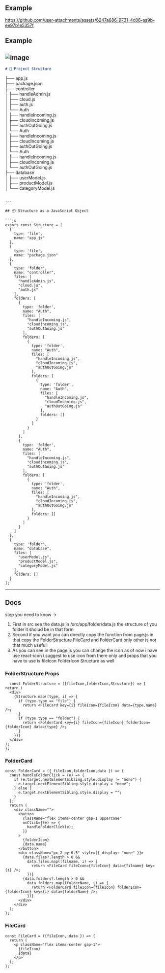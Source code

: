 ## Example
https://github.com/user-attachments/assets/6247a686-9731-4c86-aa9b-ee97b1e5357f
## Example
![image](https://github.com/user-attachments/assets/220a19bd-d765-4bf4-aac2-f24534ac9969)
---

```markdown
# 📁 Project Structure

```

├── app.js                                                                                                                                                                                                                 
├── package.json                                                                                                                                                                                                           
├── controller                                                                                                                                                                                                             
│   ├── handleAdmin.js                                                                                                                                                                                                     
│   ├── cloud.js                                                                                                                                                                                                           
│   ├── auth.js                                                                                                                                                                                                            
│   └── Auth                                                                                                                                                                                                               
│       ├── handleIncoming.js                                                                                                                                                                                              
│       ├── cloudIncoming.js                                                                                                                                                                                               
│       ├── authOutGoing.js                                                                                                                                                                                                
│       └── Auth                                                                                                                                                                                                           
│           ├── handleIncoming.js                                                                                                                                                                                          
│           ├── cloudIncoming.js                                                                                                                                                                                           
│           ├── authOutGoing.js                                                                                                                                                                                            
│           └── Auth                                                                                                                                                                                                       
│               ├── handleIncoming.js                                                                                                                                                                                      
│               ├── cloudIncoming.js                                                                                                                                                                                       
│               └── authOutGoing.js                                                                                                                                                                                        
├── database                                                                                                                                                                                                               
│   ├── userModel.js                                                                                                                                                                                                       
│   ├── productModel.js                                                                                                                                                                                                    
│   └── categoryModel.js                                                                                                                                                                                                   

````

---

## 📦 Structure as a JavaScript Object

```js
export const Structure = [
  {
    type: 'file',
    name: "app.js"
  },
  {
    type: 'file',
    name: "package.json"
  },
  {
    type: 'folder',
    name: "controller",
    files: [
      "handleAdmin.js",
      "cloud.js",
      "auth.js"
    ],
    folders: [
      {
        type: 'folder',
        name: "Auth",
        files: [
          "handleIncoming.js",
          "cloudIncoming.js",
          "authOutGoing.js"
        ],
        folders: [
          {
            type: 'folder',
            name: "Auth",
            files: [
              "handleIncoming.js",
              "cloudIncoming.js",
              "authOutGoing.js"
            ],
            folders: [
              {
                type: 'folder',
                name: "Auth",
                files: [
                  "handleIncoming.js",
                  "cloudIncoming.js",
                  "authOutGoing.js"
                ],
                folders: []
              }
            ]
          }
        ]
      },
      {
        type: 'folder',
        name: "Auth",
        files: [
          "handleIncoming.js",
          "cloudIncoming.js",
          "authOutGoing.js"
        ],
        folders: [
          {
            type: 'folder',
            name: "Auth",
            files: [
              "handleIncoming.js",
              "cloudIncoming.js",
              "authOutGoing.js"
            ],
            folders: []
          }
        ]
      }
    ]
  },
  {
    type: 'folder',
    name: "database",
    files: [
      "userModel.js",
      "productModel.js",
      "categoryModel.js"
    ],
    folders: []
  }
];
````

---


## Docs

step you need to know ->
  1. First in src see the data.js in /src/app/folder/data.js the structure of you folder  it sholud be in that form 
  2. Second if you want  you can directly copy the function from page.js in that copy the FolderStructure FileCard and FolderCard only other is not that much usefull
  3. As you can see in the page.js you can change the icon as of now i have use react-icon i suggest to use icon from there only and props that you have to use is fileIcon FolderIcon Structure as well

### FolderStructure Props

  ```
    const FolderStructure = ({fileIcon,folderIcon,Structure}) => {
  return (
    <div>
      {Structure.map((type, i) => {
        if (type.type == "file") {
          return <FileCard key={i} fileIcon={fileIcon} data={type.name} />;
        }
        if (type.type == "folder") {
          return <FolderCard key={i} fileIcon={fileIcon} folderIcon={folderIcon} data={type} />;
        }
      })}
    </div>
  );
};
  ```

### FolderCard

```
const FolderCard = ({ fileIcon,folderIcon,data }) => {
  const handleFolderClick = (e) => {
    if (e.target.nextElementSibling.style.display != "none") {
      e.target.nextElementSibling.style.display = "none";
    } else {
      e.target.nextElementSibling.style.display = "";
    }
  };
  return (
    <div className="">
      <button
        className="flex items-center gap-1 uppercase"
        onClick={(e) => {
          handleFolderClick(e);
        }}
      >
        {folderIcon}
        {data.name}
      </button>
      <div className="px-2 py-0.5" style={{ display: "none" }}>
        {data.files?.length > 0 &&
          data.files.map((filname, i) => {
            return <FileCard fileIcon={fileIcon} data={filname} key={i} />;
          })}
        {data.folders?.length > 0 &&
          data.folders.map((folderName, i) => {
            return <FolderCard fileIcon={fileIcon} folderIcon={folderIcon} key={i} data={folderName} />;
          })}
      </div>
    </div>
  );
};
```
### FileCard

```
const FileCard = ({fileIcon, data }) => {
  return (
    <p className="flex items-center gap-1">
      {fileIcon}
      {data}
    </p>
  );
};
```

